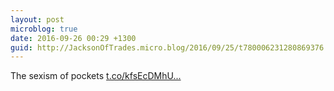 ```yaml
---
layout: post
microblog: true
date: 2016-09-26 00:29 +1300
guid: http://JacksonOfTrades.micro.blog/2016/09/25/t780006231280869376.html
---
```

The sexism of pockets [t.co/kfsEcDMhU...](https://t.co/kfsEcDMhU7)
